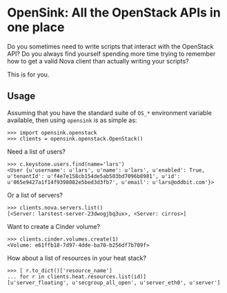 # OpenSink: All the OpenStack APIs in one place

Do you sometimes need to write scripts that interact with the
OpenStack API?  Do you always find yourself spending more time trying
to remember how to get a valid Nova client than actually writing your
scripts?

This is for you.

## Usage

Assuming that you have the standard suite of `OS_*` environment
variable available, then using `opensink` is as simple as:

    >>> import opensink.openstack
    >>> clients = opensink.openstack.OpenStack()

Need a list of users?

    >>> c.keystone.users.find(name='lars')
    <User {u'username': u'lars', u'name': u'lars', u'enabled': True,
    u'tenantId': u'f4e7e158cb154de5ab503bd7096b8981', u'id':
    u'065e9427a1f14f9398082e5bed3d3fb7', u'email': u'lars@oddbit.com'}>

Or a list of servers?

    >>> clients.nova.servers.list()
    [<Server: larstest-server-23dwogjbq3ux>, <Server: cirros>]

Want to create a Cinder volume?

    >>> clients.cinder.volumes.create(1)
    <Volume: e61ffb18-7d97-4dde-ba70-b256df7b709f>

How about a list of resources in your heat stack?

    >>> [ r.to_dict()['resource_name']
    ... for r in clients.heat.resources.list(id)]
    [u'server_floating', u'secgroup_all_open', u'server_eth0', u'server']


